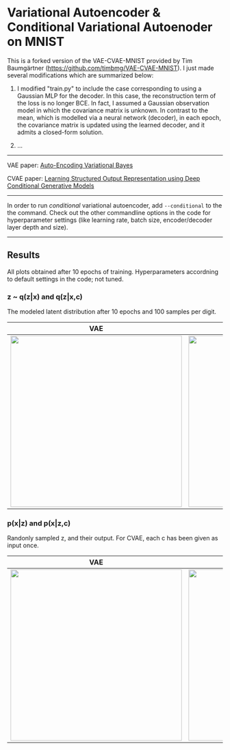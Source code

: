 # Variational Autoencoder & Conditional Variational Autoenoder on MNIST


This is a forked version of the VAE-CVAE-MNIST provided by Tim Baumgärtner (https://github.com/timbmg/VAE-CVAE-MNIST). I just made several modifications which are summarized below:

1. I modified "train.py" to include the case corresponding to using a Gaussian MLP for the decoder. In this case, the reconstruction term of the loss is no longer BCE. In fact, I assumed a Gaussian observation model in which the covariance matrix is unknown. In contrast to the mean, which is modelled via a neural network (decoder), in each epoch, the covariance matrix is updated using the learned decoder, and it admits a closed-form solution.

2. ...

*******************************************************************************

VAE paper: [Auto-Encoding Variational Bayes](https://arxiv.org/abs/1312.6114)

CVAE paper: [Learning Structured Output Representation using Deep Conditional Generative Models](https://papers.nips.cc/paper/5775-learning-structured-output-representation-using-deep-conditional-generative-models)

---
In order to run _conditional_ variational autoencoder, add `--conditional` to the the command. Check out the other commandline options in the code for hyperparameter settings (like learning rate, batch size, encoder/decoder layer depth and size).

---

## Results

All plots obtained after 10 epochs of training. Hyperparameters accordning to default settings in the code; not tuned.

### z ~ q(z|x) and q(z|x,c)
The modeled latent distribution after 10 epochs and 100 samples per digit.

VAE | CVAE
--- | --- 
<img src="https://github.com/timbmg/VAE-CVAE-MNIST/blob/master/figs/1519649452.702026/E9-Dist.png" width="400"> | <img src="https://github.com/timbmg/VAE-CVAE-MNIST/blob/master/figs/1519649461.195146/E9-Dist.png" width="400">

### p(x|z) and p(x|z,c)
Randonly sampled z, and their output. For CVAE, each c has been given as input once.

VAE | CVAE
--- | --- 
<img src="https://github.com/timbmg/VAE-CVAE-MNIST/blob/master/figs/1519649452.702026/E9I937.png" width="400"> | <img src="https://github.com/timbmg/VAE-CVAE-MNIST/blob/master/figs/1519649461.195146/E9I937.png" width="400">
